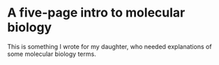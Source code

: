 # A five-page intro to molecular biology

This is something I wrote for my daughter, who needed explanations of some
molecular biology terms.
